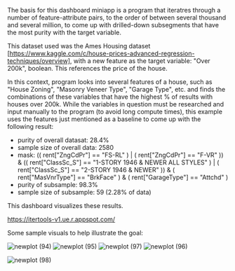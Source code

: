 The basis for this dashboard miniapp is a program that iteratres through a number of feature-attribute pairs, to the order of between several thousand and several million, to come up with drilled-down subsegments that have the most purity with the target variable.

This dataset used was the Ames Housing dataset [https://www.kaggle.com/c/house-prices-advanced-regression-techniques/overview], with a new feature as the target variable: "Over 200k", boolean. This references the price of the house.

In this context, program looks into several features of a house, such as "House Zoning", "Masonry Veneer Type", "Garage Type", etc. and finds the combinations of these variables that have the highest % of results with houses over 200k. While the variables in question must be researched and input manually to the program (to avoid long compute times), this example uses the features just mentioned as a baseline to come up with the following result:
- purity of overall datasat: 28.4%
- sample size of overall data: 2580
- mask: (( rent["ZngCdPr"] == "FS-RL" ) | ( rent["ZngCdPr"] == "F-VR" )) & (( rent["ClassSc_S"] == "1-STORY 1946 & NEWER ALL STYLES" ) | ( rent["ClassSc_S"] == "2-STORY 1946 & NEWER" )) & ( rent["MasVnrType"] == "BrkFace" ) & ( rent["GarageType"] == "Attchd" )
- purity of subsample: 98.3%
- sample size of subsample: 59 (2.28% of data)

This dashboard visualizes these results.

https://itertools-v1.ue.r.appspot.com/

Some sample visuals to help illustrate the goal:

![newplot (94)](https://github.com/user-attachments/assets/e4160ac8-0fe7-4118-b10c-c3ede8abb633)
![newplot (95)](https://github.com/user-attachments/assets/887758b7-f19c-4a41-912b-4b48728e51ac)
![newplot (97)](https://github.com/user-attachments/assets/974c17f6-9da0-4ad3-836e-ce1bfa265d10)
![newplot (96)](https://github.com/user-attachments/assets/13b6ed27-b7c3-436d-a1ff-509568ef752a)

![newplot (98)](https://github.com/user-attachments/assets/675993d0-884e-4330-bc13-75068d735b7f)


